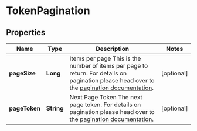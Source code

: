 

# TokenPagination


## Properties

| Name | Type | Description | Notes |
|------------ | ------------- | ------------- | -------------|
|**pageSize** | **Long** | Items per page  This is the number of items per page to return. For details on pagination please head over to the [pagination documentation](https://www.ory.sh/docs/ecosystem/api-design#pagination). |  [optional] |
|**pageToken** | **String** | Next Page Token  The next page token. For details on pagination please head over to the [pagination documentation](https://www.ory.sh/docs/ecosystem/api-design#pagination). |  [optional] |



